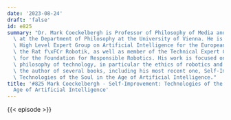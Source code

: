 ```yaml
---
date: '2023-08-24'
draft: 'false'
id: e825
summary: "Dr. Mark Coeckelbergh is Professor of Philosophy of Media and Technology\
  \ at the Department of Philosophy at the University of Vienna. He is member of the\
  \ High Level Expert Group on Artificial Intelligence for the European Commission,\
  \ the Rat f\xFCr Robotik, as well as member of the Technical Expert Committee (TEC)\
  \ for the Foundation for Responsible Robotics. His work is focused on the area of\
  \ philosophy of technology, in particular the ethics of robotics and ICTs. He is\
  \ the author of several books, including his most recent one, Self-Improvement:\
  \ Technologies of the Soul in the Age of Artificial Intelligence."
title: '#825 Mark Coeckelbergh - Self-Improvement: Technologies of the Soul in the
  Age of Artificial Intelligence'
---
```

{{< episode >}}
